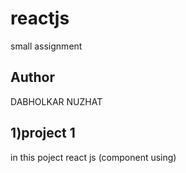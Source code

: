 # reactjs
small  assignment
## Author
DABHOLKAR NUZHAT
## 1)project 1 
   in this poject react js (component using)
